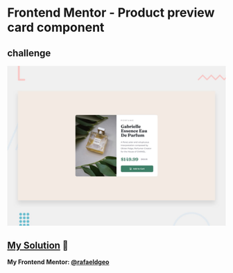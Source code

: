 # Frontend Mentor - Product preview card component
## challenge

![Design preview for the Product preview card component coding challenge](./design/desktop-preview.jpg)

## [My Solution](https://product-preview-card-component.rfldiasapp.repl.co/) 🚀

**My Frontend Mentor: [@rafaeldgeo](https://www.frontendmentor.io/profile/rafaeldgeo)**
